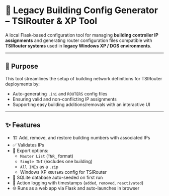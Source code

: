 # 🏢 Legacy Building Config Generator – TSIRouter & XP Tool

A local Flask-based configuration tool for managing **building controller IP assignments** and generating router configuration files compatible with **TSIRouter systems** used in **legacy Windows XP / DOS environments**.

---

## 🎯 Purpose

This tool streamlines the setup of building network definitions for TSIRouter deployments by:

- Auto-generating `.ini` and `ROUTERS` config files
- Ensuring valid and non-conflicting IP assignments
- Supporting easy building additions/removals with an interactive UI

---

## ✨ Features

- 🏗 Add, remove, and restore building numbers with associated IPs
- ✅ Validates IPs 
- 🧾 Export options:
  - `Master List` (`TNR_` format)
  - `Single INI` (excludes one building)
  - `All INIs` as a `.zip`
  - Windows XP `ROUTERS` config for TSIRouter
- 💽 SQLite database auto-seeded on first run
- 🧠 Action logging with timestamps (`added`, `removed`, `reactivated`)
- 🌐 Runs as a web app via Flask and auto-launches in browser
